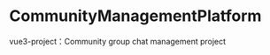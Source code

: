 # CommunityManagementPlatform
vue3-project：Community group chat management project
<!-- 社区社情中心项目
包括功能模块有：舆情检测（自定义舆情 关注群组动态 关注人动态） 政民沟通 协作工单 群组动态 群组管理 社区监控 社区可视化大屏  -->

